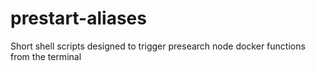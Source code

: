 # prestart-aliases
Short shell scripts designed to trigger presearch node docker functions from the terminal
